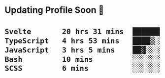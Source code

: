 <h1> Updating Profile Soon 🗿<h1/>


 <!--START_SECTION:waka-->

```txt
Svelte       20 hrs 31 mins  █████████████████▓░░░░░░░   71.04 %
TypeScript   4 hrs 53 mins   ████▒░░░░░░░░░░░░░░░░░░░░   16.92 %
JavaScript   3 hrs 5 mins    ██▓░░░░░░░░░░░░░░░░░░░░░░   10.69 %
Bash         10 mins         ░░░░░░░░░░░░░░░░░░░░░░░░░   00.62 %
SCSS         6 mins          ░░░░░░░░░░░░░░░░░░░░░░░░░   00.35 %
```

<!--END_SECTION:waka-->
